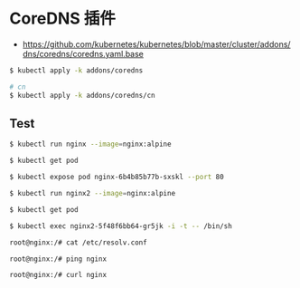 # CoreDNS 插件

* https://github.com/kubernetes/kubernetes/blob/master/cluster/addons/dns/coredns/coredns.yaml.base

```bash
$ kubectl apply -k addons/coredns

# cn
$ kubectl apply -k addons/coredns/cn
```

## Test

```bash
$ kubectl run nginx --image=nginx:alpine

$ kubectl get pod

$ kubectl expose pod nginx-6b4b85b77b-sxskl --port 80

$ kubectl run nginx2 --image=nginx:alpine

$ kubectl get pod

$ kubectl exec nginx2-5f48f6bb64-gr5jk -i -t -- /bin/sh

root@nginx:/# cat /etc/resolv.conf

root@nginx:/# ping nginx

root@nginx:/# curl nginx
```
